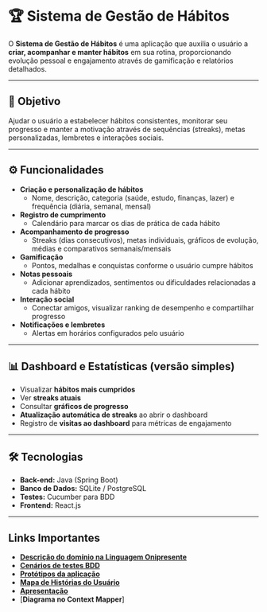 # 🏆 Sistema de Gestão de Hábitos

O **Sistema de Gestão de Hábitos** é uma aplicação que auxilia o usuário a **criar, acompanhar e manter hábitos** em sua rotina, proporcionando evolução pessoal e engajamento através de gamificação e relatórios detalhados.

---

## 🎯 Objetivo
Ajudar o usuário a estabelecer hábitos consistentes, monitorar seu progresso e manter a motivação através de sequências (streaks), metas personalizadas, lembretes e interações sociais.

---

## ⚙ Funcionalidades

- **Criação e personalização de hábitos**  
  - Nome, descrição, categoria (saúde, estudo, finanças, lazer) e frequência (diária, semanal, mensal)
- **Registro de cumprimento**  
  - Calendário para marcar os dias de prática de cada hábito
- **Acompanhamento de progresso**  
  - Streaks (dias consecutivos), metas individuais, gráficos de evolução, médias e comparativos semanais/mensais
- **Gamificação**  
  - Pontos, medalhas e conquistas conforme o usuário cumpre hábitos
- **Notas pessoais**  
  - Adicionar aprendizados, sentimentos ou dificuldades relacionadas a cada hábito
- **Interação social**  
  - Conectar amigos, visualizar ranking de desempenho e compartilhar progresso
- **Notificações e lembretes**  
  - Alertas em horários configurados pelo usuário

---

## 📊 Dashboard e Estatísticas (versão simples)

- Visualizar **hábitos mais cumpridos**  
- Ver **streaks atuais**  
- Consultar **gráficos de progresso**  
- **Atualização automática de streaks** ao abrir o dashboard  
- Registro de **visitas ao dashboard** para métricas de engajamento

---

## 🛠 Tecnologias

- **Back-end:** Java (Spring Boot)  
- **Banco de Dados:** SQLite / PostgreSQL  
- **Testes:** Cucumber para BDD  
- **Frontend:** React.js 

---

## Links Importantes
- [**Descrição do domínio na Linguagem Onipresente**](https://docs.google.com/document/d/1_PptuXcc8kX8xpCPpV7p7QnrlHdRh8hpdxnUTz4N9_c/edit?tab=t.0#heading=h.l1sge71luyal)
- [**Cenários de testes BDD**](https://docs.google.com/document/d/1wMd8lLSDe-dSkIkIKiURhsDlfgXnIeM2-AU42b_FcYE/edit?tab=t.0)
- [**Protótipos da aplicação**](https://www.figma.com/design/NsABiAr6smo0L9mt6IJpGX/Gest%C3%A3o-Pessoal?node-id=0-1&p=f&t=PWIvPsOrWAbbfYok-0)
- [**Mapa de Histórias do Usuário**](https://miro.com/app/board/uXjVJ3Da9sc=/)
- [**Apresentação**](https://www.canva.com/design/DAG2dv_n_5U/Rqv4LQzW95dG1jT1BUU1_Q/edit?utm_content=DAG2dv_n_5U&utm_campaign=designshare&utm_medium=link2&utm_source=sharebutton)
- [**Diagrama no Context Mapper**]
